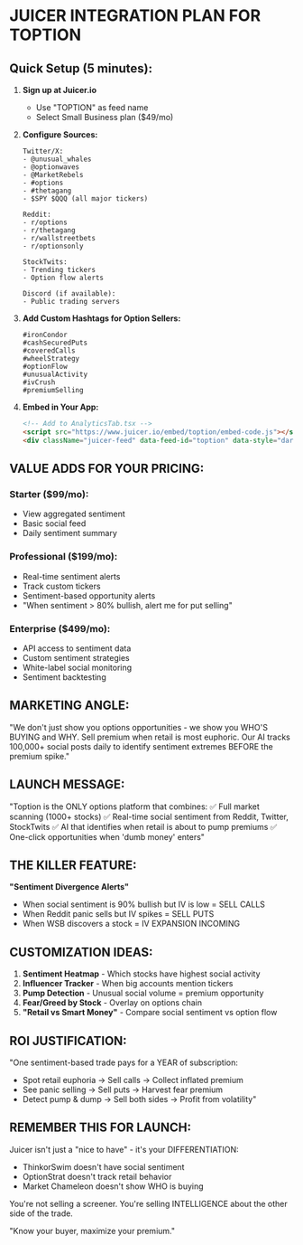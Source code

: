 # JUICER INTEGRATION PLAN FOR TOPTION

## Quick Setup (5 minutes):

1. **Sign up at Juicer.io**
   - Use "TOPTION" as feed name
   - Select Small Business plan ($49/mo)

2. **Configure Sources:**
   ```
   Twitter/X: 
   - @unusual_whales
   - @optionwaves
   - @MarketRebels
   - #options
   - #thetagang
   - $SPY $QQQ (all major tickers)
   
   Reddit:
   - r/options
   - r/thetagang
   - r/wallstreetbets
   - r/optionsonly
   
   StockTwits:
   - Trending tickers
   - Option flow alerts
   
   Discord (if available):
   - Public trading servers
   ```

3. **Add Custom Hashtags for Option Sellers:**
   ```
   #ironCondor
   #cashSecuredPuts
   #coveredCalls
   #wheelStrategy
   #optionFlow
   #unusualActivity
   #ivCrush
   #premiumSelling
   ```

4. **Embed in Your App:**
   ```html
   <!-- Add to AnalyticsTab.tsx -->
   <script src="https://www.juicer.io/embed/toption/embed-code.js"></script>
   <div className="juicer-feed" data-feed-id="toption" data-style="dark"></div>
   ```

## VALUE ADDS FOR YOUR PRICING:

### Starter ($99/mo):
- View aggregated sentiment
- Basic social feed
- Daily sentiment summary

### Professional ($199/mo):
- Real-time sentiment alerts
- Track custom tickers
- Sentiment-based opportunity alerts
- "When sentiment > 80% bullish, alert me for put selling"

### Enterprise ($499/mo):
- API access to sentiment data
- Custom sentiment strategies
- White-label social monitoring
- Sentiment backtesting

## MARKETING ANGLE:

"We don't just show you options opportunities - we show you WHO'S BUYING and WHY. 
Sell premium when retail is most euphoric. Our AI tracks 100,000+ social posts daily 
to identify sentiment extremes BEFORE the premium spike."

## LAUNCH MESSAGE:

"Toption is the ONLY options platform that combines:
✅ Full market scanning (1000+ stocks)
✅ Real-time social sentiment from Reddit, Twitter, StockTwits
✅ AI that identifies when retail is about to pump premiums
✅ One-click opportunities when 'dumb money' enters"

## THE KILLER FEATURE:

**"Sentiment Divergence Alerts"**
- When social sentiment is 90% bullish but IV is low = SELL CALLS
- When Reddit panic sells but IV spikes = SELL PUTS
- When WSB discovers a stock = IV EXPANSION INCOMING

## CUSTOMIZATION IDEAS:

1. **Sentiment Heatmap** - Which stocks have highest social activity
2. **Influencer Tracker** - When big accounts mention tickers
3. **Pump Detection** - Unusual social volume = premium opportunity
4. **Fear/Greed by Stock** - Overlay on options chain
5. **"Retail vs Smart Money"** - Compare social sentiment vs option flow

## ROI JUSTIFICATION:

"One sentiment-based trade pays for a YEAR of subscription:
- Spot retail euphoria → Sell calls → Collect inflated premium
- See panic selling → Sell puts → Harvest fear premium
- Detect pump & dump → Sell both sides → Profit from volatility"

## REMEMBER THIS FOR LAUNCH:

Juicer isn't just a "nice to have" - it's your DIFFERENTIATION:
- ThinkorSwim doesn't have social sentiment
- OptionStrat doesn't track retail behavior  
- Market Chameleon doesn't show WHO is buying

You're not selling a screener.
You're selling INTELLIGENCE about the other side of the trade.

"Know your buyer, maximize your premium."